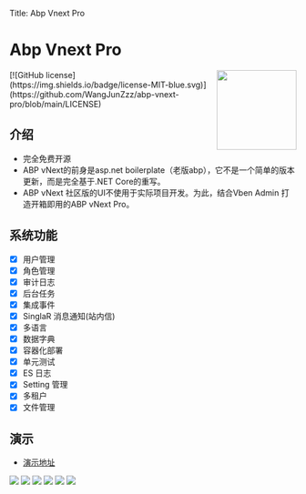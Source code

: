 Title: Abp Vnext Pro
# Abp Vnext Pro

<img width="140" align="right" src="/img/logo.svg">
[![GitHub license](https://img.shields.io/badge/license-MIT-blue.svg)](https://github.com/WangJunZzz/abp-vnext-pro/blob/main/LICENSE)


## 介绍

- 完全免费开源
- ABP vNext的前身是asp.net boilerplate（老版abp），它不是一个简单的版本更新，而是完全基于.NET Core的重写。
- ABP vNext 社区版的UI不使用于实际项目开发。为此，结合Vben Admin 打造开箱即用的ABP vNext Pro。


## 系统功能

- [x] 用户管理
- [x] 角色管理
- [x] 审计日志
- [x] 后台任务
- [x] 集成事件
- [x] SinglaR 消息通知(站内信)
- [x] 多语言
- [x] 数据字典
- [x] 容器化部署
- [x] 单元测试
- [x] ES 日志
- [x] Setting 管理
- [x] 多租户
- [x] 文件管理

## 演示
- [演示地址](http://120.24.194.14:8012/)

![](https://blog-resouce.oss-cn-shenzhen.aliyuncs.com/images/abp/4.4/4.4login.png)
![](https://blog-resouce.oss-cn-shenzhen.aliyuncs.com/images/abp/01.png)
![](https://blog-resouce.oss-cn-shenzhen.aliyuncs.com/images/abp/02.png)
![](https://blog-resouce.oss-cn-shenzhen.aliyuncs.com/images/abp/03.png)
![](https://blog-resouce.oss-cn-shenzhen.aliyuncs.com/images/abp/04.png)
![](https://blog-resouce.oss-cn-shenzhen.aliyuncs.com/images/abp/05.png)
